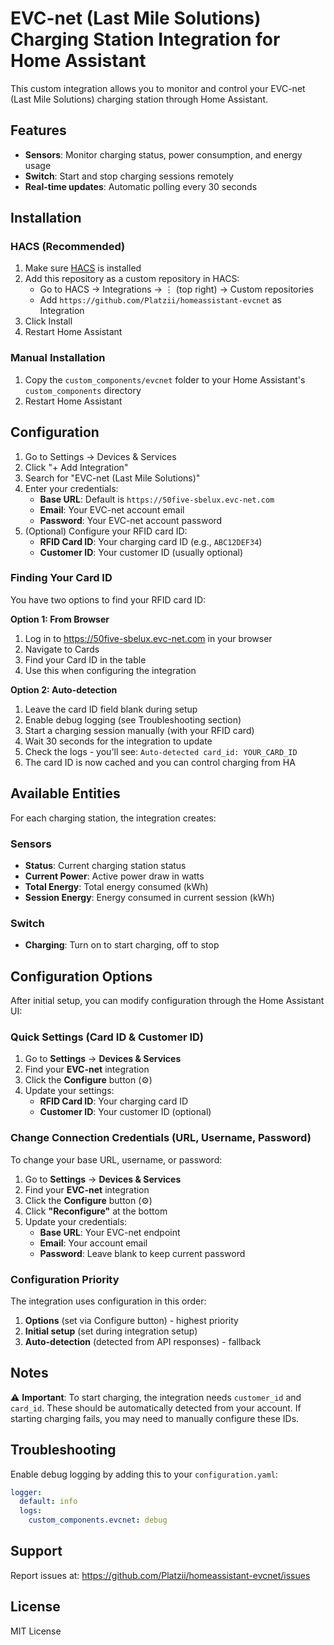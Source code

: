 # EVC-net (Last Mile Solutions) Charging Station Integration for Home Assistant

This custom integration allows you to monitor and control your EVC-net (Last Mile Solutions) charging station through Home Assistant.

## Features

- **Sensors**: Monitor charging status, power consumption, and energy usage
- **Switch**: Start and stop charging sessions remotely
- **Real-time updates**: Automatic polling every 30 seconds

## Installation

### HACS (Recommended)

1. Make sure [HACS](https://hacs.xyz/) is installed
2. Add this repository as a custom repository in HACS:
   - Go to HACS → Integrations → ⋮ (top right) → Custom repositories
   - Add `https://github.com/Platzii/homeassistant-evcnet` as Integration
3. Click Install
4. Restart Home Assistant

### Manual Installation

1. Copy the `custom_components/evcnet` folder to your Home Assistant's `custom_components` directory
2. Restart Home Assistant

## Configuration

1. Go to Settings → Devices & Services
2. Click "+ Add Integration"
3. Search for "EVC-net (Last Mile Solutions)"
4. Enter your credentials:
   - **Base URL**: Default is `https://50five-sbelux.evc-net.com`
   - **Email**: Your EVC-net account email
   - **Password**: Your EVC-net account password
5. (Optional) Configure your RFID card ID:
   - **RFID Card ID**: Your charging card ID (e.g., `ABC12DEF34`)
   - **Customer ID**: Your customer ID (usually optional)

### Finding Your Card ID

You have two options to find your RFID card ID:

**Option 1: From Browser**
1. Log in to https://50five-sbelux.evc-net.com in your browser
2. Navigate to Cards
3. Find your Card ID in the table
4. Use this when configuring the integration

**Option 2: Auto-detection**
1. Leave the card ID field blank during setup
2. Enable debug logging (see Troubleshooting section)
3. Start a charging session manually (with your RFID card)
4. Wait 30 seconds for the integration to update
5. Check the logs - you'll see: `Auto-detected card_id: YOUR_CARD_ID`
6. The card ID is now cached and you can control charging from HA

## Available Entities

For each charging station, the integration creates:

### Sensors
- **Status**: Current charging station status
- **Current Power**: Active power draw in watts
- **Total Energy**: Total energy consumed (kWh)
- **Session Energy**: Energy consumed in current session (kWh)

### Switch
- **Charging**: Turn on to start charging, off to stop

## Configuration Options

After initial setup, you can modify configuration through the Home Assistant UI:

### Quick Settings (Card ID & Customer ID)

1. Go to **Settings** → **Devices & Services**
2. Find your **EVC-net** integration
3. Click the **Configure** button (⚙️)
4. Update your settings:
   - **RFID Card ID**: Your charging card ID
   - **Customer ID**: Your customer ID (optional)

### Change Connection Credentials (URL, Username, Password)

To change your base URL, username, or password:

1. Go to **Settings** → **Devices & Services**
2. Find your **EVC-net** integration
3. Click the **Configure** button (⚙️)
4. Click **"Reconfigure"** at the bottom
5. Update your credentials:
   - **Base URL**: Your EVC-net endpoint
   - **Email**: Your account email
   - **Password**: Leave blank to keep current password

### Configuration Priority

The integration uses configuration in this order:
1. **Options** (set via Configure button) - highest priority
2. **Initial setup** (set during integration setup)
3. **Auto-detection** (detected from API responses) - fallback

## Notes

⚠️ **Important**: To start charging, the integration needs `customer_id` and `card_id`. These should be automatically detected from your account. If starting charging fails, you may need to manually configure these IDs.

## Troubleshooting

Enable debug logging by adding this to your `configuration.yaml`:

```yaml
logger:
  default: info
  logs:
    custom_components.evcnet: debug
```

## Support

Report issues at: https://github.com/Platzii/homeassistant-evcnet/issues

## License

MIT License
